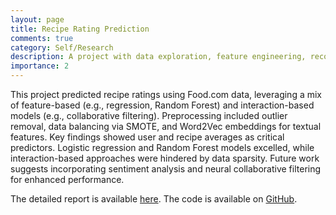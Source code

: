 ```yaml
---
layout: page
title: Recipe Rating Prediction
comments: true
category: Self/Research
description: A project with data exploration, feature engineering, recommendation models based on Random Forest and Logistic Regression to predict recipe ratings, addressing challenges like data imbalance and sparse interactions.
importance: 2
---
```


This project predicted recipe ratings using Food.com data, leveraging a mix of feature-based (e.g., regression, Random Forest) and interaction-based models (e.g., collaborative filtering). Preprocessing included outlier removal, data balancing via SMOTE, and Word2Vec embeddings for textual features. Key findings showed user and recipe averages as critical predictors. Logistic regression and Random Forest models excelled, while interaction-based approaches were hindered by data sparsity. Future work suggests incorporating sentiment analysis and neural collaborative filtering for enhanced performance.

The detailed report is available [here](/assets/pdf/RecipeRating.pdf).
The code is available on [GitHub](https://github.com/drv-agwl/Assignment2).
